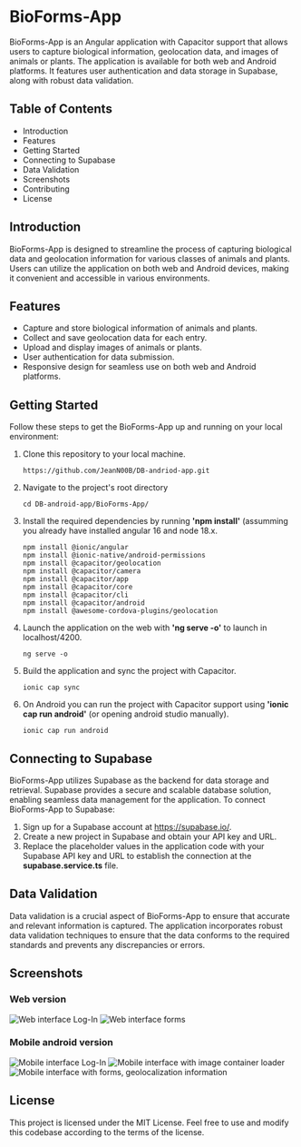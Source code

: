 # BioForms-App

BioForms-App is an Angular application with Capacitor support that allows users to capture biological information, geolocation data, and images of animals or plants. The application is available for both web and Android platforms. It features user authentication and data storage in Supabase, along with robust data validation.
## Table of Contents
- Introduction
- Features
- Getting Started
- Connecting to Supabase
- Data Validation
- Screenshots
- Contributing
- License

## Introduction
BioForms-App is designed to streamline the process of capturing biological data and geolocation information for various classes of animals and plants. Users can utilize the application on both web and Android devices, making it convenient and accessible in various environments.

## Features
- Capture and store biological information of animals and plants.
- Collect and save geolocation data for each entry.
- Upload and display images of animals or plants.
- User authentication for data submission.
- Responsive design for seamless use on both web and Android platforms.

## Getting Started
Follow these steps to get the BioForms-App up and running on your local environment:
1. Clone this repository to your local machine.
   ```
   https://github.com/JeanN00B/DB-andriod-app.git
   ```
1. Navigate to the project's root directory
   ```
   cd DB-android-app/BioForms-App/
   ```
1. Install the required dependencies by running **'npm install'** (assumming you already have installed angular 16 and node 18.x.
   ```
   npm install @ionic/angular
   npm install @ionic-native/android-permissions
   npm install @capacitor/geolocation
   npm install @capacitor/camera
   npm install @capacitor/app
   npm install @capacitor/core
   npm install @capacitor/cli
   npm install @capacitor/android
   npm install @awesome-cordova-plugins/geolocation
   ```
1. Launch the application on the web with **'ng serve -o'** to launch in localhost/4200. 
   ```
   ng serve -o
   ```
1. Build the application and sync the project with Capacitor.
   ```
   ionic cap sync
   ```
1. On Android you can run the project with Capacitor support using **'ionic cap run android'** (or opening android studio manually).
   ```
   ionic cap run android
   ```

## Connecting to Supabase
BioForms-App utilizes Supabase as the backend for data storage and retrieval. Supabase provides a secure and scalable database solution, enabling seamless data management for the application.
To connect BioForms-App to Supabase:
1. Sign up for a Supabase account at https://supabase.io/.
1. Create a new project in Supabase and obtain your API key and URL.
1. Replace the placeholder values in the application code with your Supabase API key and URL to establish the connection at the **supabase.service.ts** file.
   
## Data Validation
Data validation is a crucial aspect of BioForms-App to ensure that accurate and relevant information is captured. The application incorporates robust data validation techniques to ensure that the data conforms to the required standards and prevents any discrepancies or errors.

## Screenshots
### Web version
![Web interface Log-In](Screenshots/web1.png)
![Web interface forms](Screenshots/web3.png)
### Mobile android version
![Mobile interface Log-In](Screenshots/mob1.jpeg)
![Mobile interface with image container loader](Screenshots/mob4.jpeg)
![Mobile interface with forms, geolocalization information](Screenshots/mob5.jpeg)

## License
This project is licensed under the MIT License. Feel free to use and modify this codebase according to the terms of the license.

